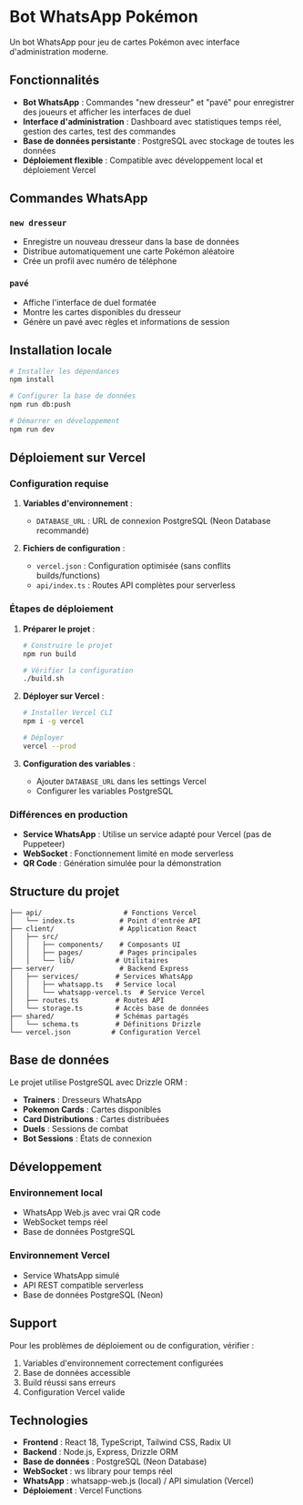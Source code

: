 # Bot WhatsApp Pokémon

Un bot WhatsApp pour jeu de cartes Pokémon avec interface d'administration moderne.

## Fonctionnalités

- **Bot WhatsApp** : Commandes "new dresseur" et "pavé" pour enregistrer des joueurs et afficher les interfaces de duel
- **Interface d'administration** : Dashboard avec statistiques temps réel, gestion des cartes, test des commandes
- **Base de données persistante** : PostgreSQL avec stockage de toutes les données
- **Déploiement flexible** : Compatible avec développement local et déploiement Vercel

## Commandes WhatsApp

### `new dresseur`
- Enregistre un nouveau dresseur dans la base de données
- Distribue automatiquement une carte Pokémon aléatoire
- Crée un profil avec numéro de téléphone

### `pavé`
- Affiche l'interface de duel formatée
- Montre les cartes disponibles du dresseur
- Génère un pavé avec règles et informations de session

## Installation locale

```bash
# Installer les dépendances
npm install

# Configurer la base de données
npm run db:push

# Démarrer en développement
npm run dev
```

## Déploiement sur Vercel

### Configuration requise

1. **Variables d'environnement** :
   - `DATABASE_URL` : URL de connexion PostgreSQL (Neon Database recommandé)

2. **Fichiers de configuration** :
   - `vercel.json` : Configuration optimisée (sans conflits builds/functions)
   - `api/index.ts` : Routes API complètes pour serverless

### Étapes de déploiement

1. **Préparer le projet** :
   ```bash
   # Construire le projet
   npm run build
   
   # Vérifier la configuration
   ./build.sh
   ```

2. **Déployer sur Vercel** :
   ```bash
   # Installer Vercel CLI
   npm i -g vercel
   
   # Déployer
   vercel --prod
   ```

3. **Configuration des variables** :
   - Ajouter `DATABASE_URL` dans les settings Vercel
   - Configurer les variables PostgreSQL

### Différences en production

- **Service WhatsApp** : Utilise un service adapté pour Vercel (pas de Puppeteer)
- **WebSocket** : Fonctionnement limité en mode serverless
- **QR Code** : Génération simulée pour la démonstration

## Structure du projet

```
├── api/                    # Fonctions Vercel
│   └── index.ts           # Point d'entrée API
├── client/                # Application React
│   ├── src/
│   │   ├── components/    # Composants UI
│   │   ├── pages/         # Pages principales
│   │   └── lib/          # Utilitaires
├── server/                # Backend Express
│   ├── services/         # Services WhatsApp
│   │   ├── whatsapp.ts   # Service local
│   │   └── whatsapp-vercel.ts  # Service Vercel
│   ├── routes.ts         # Routes API
│   └── storage.ts        # Accès base de données
├── shared/               # Schémas partagés
│   └── schema.ts         # Définitions Drizzle
└── vercel.json          # Configuration Vercel
```

## Base de données

Le projet utilise PostgreSQL avec Drizzle ORM :

- **Trainers** : Dresseurs WhatsApp
- **Pokemon Cards** : Cartes disponibles
- **Card Distributions** : Cartes distribuées
- **Duels** : Sessions de combat
- **Bot Sessions** : États de connexion

## Développement

### Environnement local
- WhatsApp Web.js avec vrai QR code
- WebSocket temps réel
- Base de données PostgreSQL

### Environnement Vercel
- Service WhatsApp simulé
- API REST compatible serverless
- Base de données PostgreSQL (Neon)

## Support

Pour les problèmes de déploiement ou de configuration, vérifier :

1. Variables d'environnement correctement configurées
2. Base de données accessible
3. Build réussi sans erreurs
4. Configuration Vercel valide

## Technologies

- **Frontend** : React 18, TypeScript, Tailwind CSS, Radix UI
- **Backend** : Node.js, Express, Drizzle ORM
- **Base de données** : PostgreSQL (Neon Database)
- **WebSocket** : ws library pour temps réel
- **WhatsApp** : whatsapp-web.js (local) / API simulation (Vercel)
- **Déploiement** : Vercel Functions